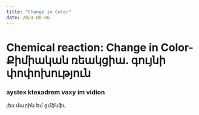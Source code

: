 ```yaml
---
title: "Change in Color"
date: 2024-08-06
---
```




# Chemical reaction: Change in Color-Քիմիական ռեակցիա. գույնի փոփոխություն

### aystex ktexadrem vaxy im vidion
 յես մարին եմ
ցմֆնֆւ

